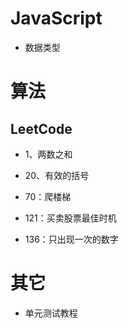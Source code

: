 # JavaScript

- 数据类型
# 算法

## LeetCode

- 1、两数之和

- 20、有效的括号

- 70：爬楼梯

- 121：买卖股票最佳时机

- 136：只出现一次的数字

# 其它

- 单元测试教程
